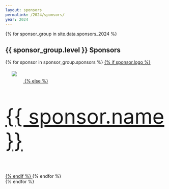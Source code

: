 ```yaml
---
layout: sponsors
permalink: /2024/sponsors/
year: 2024
---
```


<div class="row marketing">
    <style>
      img.sponsorlogo { max-height:200px; max-width:450px; display:inline-block; padding:20px; }
      a.sponsortext { font-size:30px; font-weight:bold; display:inline-block; padding:20px }
    </style>
  {% for sponsor_group in site.data.sponsors_2024 %}
  <div class="col-lg-12">
    <h2>{{ sponsor_group.level }} Sponsors</h2>
    {% for sponsor in sponsor_group.sponsors %}
    <a href="{{ sponsor.link }}" target="_blank">
      {% if sponsor.logo %}
      <img class="sponsorlogo" src="/logos/{{ sponsor.logo }}" {% if sponsor.scale %} style="transform: scale({{ sponsor.scale }})" {% endif %} />
      {% else %}
      <p style="font-size: 4rem">{{ sponsor.name }}</p>
      {% endif %}
    </a>
    {% endfor %}
  </div>
  {% endfor %}
</div>

